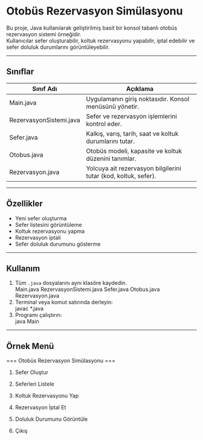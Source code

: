 # Otobüs Rezervasyon Simülasyonu

Bu proje, Java kullanılarak geliştirilmiş basit bir konsol tabanlı otobüs rezervasyon sistemi örneğidir.  
Kullanıcılar sefer oluşturabilir, koltuk rezervasyonu yapabilir, iptal edebilir ve sefer doluluk durumlarını görüntüleyebilir.

---

## Sınıflar

| Sınıf Adı | Açıklama |
|------------|-----------|
| Main.java | Uygulamanın giriş noktasıdır. Konsol menüsünü yönetir. |
| RezervasyonSistemi.java | Sefer ve rezervasyon işlemlerini kontrol eder. |
| Sefer.java | Kalkış, varış, tarih, saat ve koltuk durumlarını tutar. |
| Otobus.java | Otobüs modeli, kapasite ve koltuk düzenini tanımlar. |
| Rezervasyon.java | Yolcuya ait rezervasyon bilgilerini tutar (kod, koltuk, sefer). |

---

## Özellikler

- Yeni sefer oluşturma  
- Sefer listesini görüntüleme  
- Koltuk rezervasyonu yapma  
- Rezervasyon iptali  
- Sefer doluluk durumunu gösterme  

---

## Kullanım

1. Tüm `.java` dosyalarını aynı klasöre kaydedin.  
Main.java
RezervasyonSistemi.java
Sefer.java
Otobus.java
Rezervasyon.java
2. Terminal veya komut satırında derleyin:  
javac *.java
3. Programı çalıştırın:  
java Main

---

## Örnek Menü

=== Otobüs Rezervasyon Simülasyonu ===

1. Sefer Oluştur

2. Seferleri Listele

3. Koltuk Rezervasyonu Yap

4. Rezervasyon İptal Et

5. Doluluk Durumunu Görüntüle

0. Çıkış
